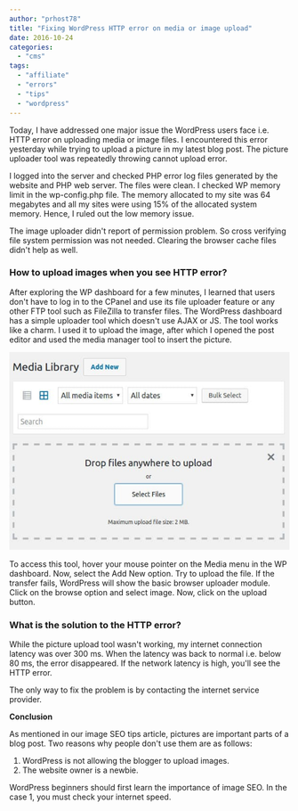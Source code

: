 ```yaml
---
author: "prhost78"
title: "Fixing WordPress HTTP error on media or image upload"
date: 2016-10-24
categories: 
  - "cms"
tags: 
  - "affiliate"
  - "errors"
  - "tips"
  - "wordpress"
---
```


Today, I have addressed one major issue the WordPress users face i.e. HTTP error on uploading media or image files. I encountered this error yesterday while trying to upload a picture in my latest blog post. The picture uploader tool was repeatedly throwing cannot upload error.

I logged into the server and checked PHP error log files generated by the website and PHP web server. The files were clean. I checked WP memory limit in the wp-config.php file. The memory allocated to my site was 64 megabytes and all my sites were using 15% of the allocated system memory. Hence, I ruled out the low memory issue.

The image uploader didn't report of permission problem. So cross verifying file system permission was not needed. Clearing the browser cache files didn't help as well.

### How to upload images when you see HTTP error?

After exploring the WP dashboard for a few minutes, I learned that users don't have to log in to the CPanel and use its file uploader feature or any other FTP tool such as FileZilla to transfer files. The WordPress dashboard has a simple uploader tool which doesn't use AJAX or JS. The tool works like a charm. I used it to upload the image, after which I opened the post editor and used the media manager tool to insert the picture.

![wordpress http error - cannot upload image](images/wordpress-http-error.jpg)

To access this tool, hover your mouse pointer on the Media menu in the WP dashboard. Now, select the Add New option. Try to upload the file. If the transfer fails, WordPress will show the basic browser uploader module. Click on the browse option and select image. Now, click on the upload button.

### What is the solution to the HTTP error?

While the picture upload tool wasn't working, my internet connection latency was over 300 ms. When the latency was back to normal i.e. below 80 ms, the error disappeared. If the network latency is high, you'll see the HTTP error.

The only way to fix the problem is by contacting the internet service provider.

**Conclusion**

As mentioned in our image SEO tips article, pictures are important parts of a blog post. Two reasons why people don't use them are as follows:

1. WordPress is not allowing the blogger to upload images.
2. The website owner is a newbie.

WordPress beginners should first learn the importance of image SEO. In the case 1, you must check your internet speed.
